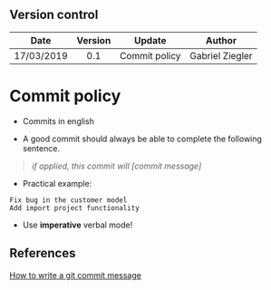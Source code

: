 ## Version control

|Date|Version|Update|Author|
|:--:|:----:|:-------:|:---:|
|17/03/2019|0.1|Commit policy|Gabriel Ziegler|

# Commit policy

* Commits in english

* A good commit should always be able to complete the following sentence. 

> *if applied, this commit will [commit message]*

* Practical example:

```git
Fix bug in the customer model
Add import project functionality
```

* Use **imperative** verbal mode!

## References

[How to write a git commit message](https://chris.beams.io/posts/git-commit/)

